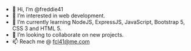 - 👋  Hi, I’m @freddie41
- 👀  I’m interested in web development.
- 🌱  I’m currently learning NodeJS, ExpressJS, JavaScript, Bootstrap 5, CSS 3 and HTML 5.
- 🤝  I’m looking to collaborate on new projects.
- 📫  Reach me @ fcl41@me.com

<!---
freddie41/freddie41 is a ✨ special ✨ repository because its `README.md` (this file) appears on your GitHub profile.
You can click the Preview link to take a look at your changes.
--->
